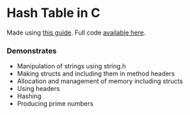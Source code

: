 # Hash Table in C
Made using [this guide](https://github.com/jamesroutley/write-a-hash-table).
Full code [available here](https://github.com/jamesroutley/algorithms-and-data-structures/tree/master/hash-table).

### Demonstrates
- Manipulation of strings using string.h
- Making structs and including them in method headers
- Allocation and management of memory including structs
- Using headers 
- Hashing
- Producing prime numbers